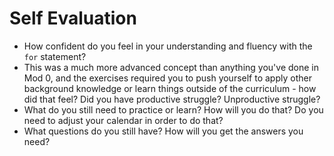# Self Evaluation

- How confident do you feel in your understanding and fluency with the `for` statement?
- This was a much more advanced concept than anything you've done in Mod 0, and the exercises required you to push yourself to apply other background knowledge or learn things outside of the curriculum - how did that feel? Did you have productive struggle? Unproductive struggle?
- What do you still need to practice or learn? How will you do that? Do you need to adjust your calendar in order to do that?
- What questions do you still have? How will you get the answers you need?